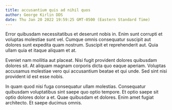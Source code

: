 ```yaml
---
title: accusantium quis ad nihil quos
author: George Kirlin DDS
date: Thu Jan 20 2022 19:59:25 GMT-0500 (Eastern Standard Time)
---
```

Error quibusdam necessitatibus et deserunt nobis in. Enim sunt corrupti et voluptas molestiae sunt vel. Cumque omnis consequatur suscipit aut dolores sunt expedita quam nostrum. Suscipit et reprehenderit aut. Quia ullam quia et itaque aliquam et at.

 Eveniet nam mollitia aut placeat. Nisi fugit provident dolores quibusdam dolores sit. At aliquam magnam corporis dicta quo eaque aperiam. Voluptas accusamus molestiae vero qui accusantium beatae et qui unde. Sed sint nisi provident id est esse nobis.

 In quam quod nisi fuga consequatur ullam molestias. Consequatur quibusdam voluptatibus sint saepe quo optio tempore. Et optio saepe sit optio dolores dolor a et. Quae quibusdam et dolores. Enim amet fugiat architecto. Et saepe ducimus omnis.